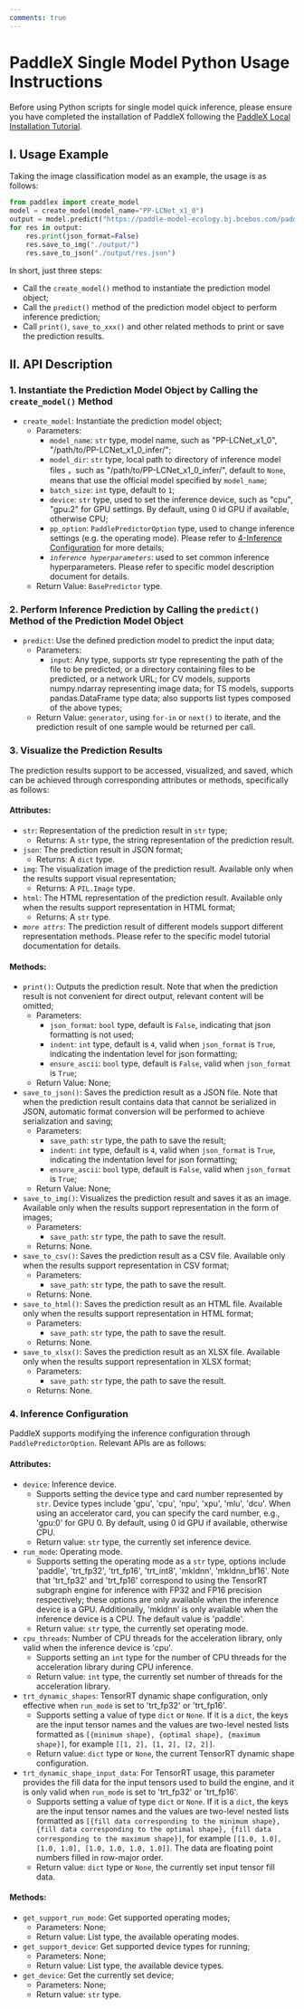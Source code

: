```yaml
---
comments: true
---
```


# PaddleX Single Model Python Usage Instructions

Before using Python scripts for single model quick inference, please ensure you have completed the installation of PaddleX following the [PaddleX Local Installation Tutorial](../../installation/installation.en.md).

## I. Usage Example

Taking the image classification model as an example, the usage is as follows:

```python
from paddlex import create_model
model = create_model(model_name="PP-LCNet_x1_0")
output = model.predict("https://paddle-model-ecology.bj.bcebos.com/paddlex/imgs/demo_image/general_image_classification_001.jpg", batch_size=1)
for res in output:
    res.print(json_format=False)
    res.save_to_img("./output/")
    res.save_to_json("./output/res.json")
```
In short, just three steps:

* Call the `create_model()` method to instantiate the prediction model object;
* Call the `predict()` method of the prediction model object to perform inference prediction;
* Call `print()`, `save_to_xxx()` and other related methods to print or save the prediction results.

## II. API Description

### 1. Instantiate the Prediction Model Object by Calling the `create_model()` Method

* `create_model`: Instantiate the prediction model object;
  * Parameters:
    * `model_name`: `str` type, model name, such as "PP-LCNet_x1_0", "/path/to/PP-LCNet_x1_0_infer/";
    * `model_dir`: `str` type, local path to directory of inference model files ，such as "/path/to/PP-LCNet_x1_0_infer/", default to `None`, means that use the official model specified by `model_name`;
    * `batch_size`: `int` type, default to `1`;
    * `device`: `str` type, used to set the inference device, such as "cpu", "gpu:2" for GPU settings. By default, using 0 id GPU if available, otherwise CPU;
    * `pp_option`: `PaddlePredictorOption` type, used to change inference settings (e.g. the operating mode). Please refer to [4-Inference Configuration](#4-inference-configuration) for more details;
    * _`inference hyperparameters`_: used to set common inference hyperparameters. Please refer to specific model description document for details.
  * Return Value: `BasePredictor` type.

### 2. Perform Inference Prediction by Calling the `predict()` Method of the Prediction Model Object

* `predict`: Use the defined prediction model to predict the input data;
  * Parameters:
    * `input`: Any type, supports str type representing the path of the file to be predicted, or a directory containing files to be predicted, or a network URL; for CV models, supports numpy.ndarray representing image data; for TS models, supports pandas.DataFrame type data; also supports list types composed of the above types;
  * Return Value: `generator`, using `for-in` or `next()` to iterate, and the prediction result of one sample would be returned per call.

### 3. Visualize the Prediction Results

The prediction results support to be accessed, visualized, and saved, which can be achieved through corresponding attributes or methods, specifically as follows:

#### Attributes:

* `str`: Representation of the prediction result in `str` type;
  * Returns: A `str` type, the string representation of the prediction result.
* `json`: The prediction result in JSON format;
  * Returns: A `dict` type.
* `img`: The visualization image of the prediction result. Available only when the results support visual representation;
  * Returns: A `PIL.Image` type.
* `html`: The HTML representation of the prediction result. Available only when the results support representation in HTML format;
  * Returns: A `str` type.
* _`more attrs`_: The prediction result of different models support different representation methods. Please refer to the specific model tutorial documentation for details.

#### Methods:

* `print()`: Outputs the prediction result. Note that when the prediction result is not convenient for direct output, relevant content will be omitted;
  * Parameters:
    * `json_format`: `bool` type, default is `False`, indicating that json formatting is not used;
    * `indent`: `int` type, default is `4`, valid when `json_format` is `True`, indicating the indentation level for json formatting;
    * `ensure_ascii`: `bool` type, default is `False`, valid when `json_format` is `True`;
  * Return Value: None;
* `save_to_json()`: Saves the prediction result as a JSON file. Note that when the prediction result contains data that cannot be serialized in JSON, automatic format conversion will be performed to achieve serialization and saving;
  * Parameters:
    * `save_path`: `str` type, the path to save the result;
    * `indent`: `int` type, default is `4`, valid when `json_format` is `True`, indicating the indentation level for json formatting;
    * `ensure_ascii`: `bool` type, default is `False`, valid when `json_format` is `True`;
  * Return Value: None;
* `save_to_img()`: Visualizes the prediction result and saves it as an image. Available only when the results support representation in the form of images;
  * Parameters:
    * `save_path`: `str` type, the path to save the result.
  * Returns: None.
* `save_to_csv()`: Saves the prediction result as a CSV file. Available only when the results support representation in CSV format;
  * Parameters:
    * `save_path`: `str` type, the path to save the result.
  * Returns: None.
* `save_to_html()`: Saves the prediction result as an HTML file. Available only when the results support representation in HTML format;
  * Parameters:
    * `save_path`: `str` type, the path to save the result.
  * Returns: None.
* `save_to_xlsx()`: Saves the prediction result as an XLSX file. Available only when the results support representation in XLSX format;
  * Parameters:
    * `save_path`: `str` type, the path to save the result.
  * Returns: None.

### 4. Inference Configuration

PaddleX supports modifying the inference configuration through `PaddlePredictorOption`. Relevant APIs are as follows:

#### Attributes:

* `device`: Inference device.
  * Supports setting the device type and card number represented by `str`. Device types include 'gpu', 'cpu', 'npu', 'xpu', 'mlu', 'dcu'. When using an accelerator card, you can specify the card number, e.g., 'gpu:0' for GPU 0. By default, using 0 id GPU if available, otherwise CPU.
  * Return value: `str` type, the currently set inference device.
* `run_mode`: Operating mode.
  * Supports setting the operating mode as a `str` type, options include 'paddle', 'trt_fp32', 'trt_fp16', 'trt_int8', 'mkldnn', 'mkldnn_bf16'. Note that 'trt_fp32' and 'trt_fp16' correspond to using the TensorRT subgraph engine for inference with FP32 and FP16 precision respectively; these options are only available when the inference device is a GPU. Additionally, 'mkldnn' is only available when the inference device is a CPU. The default value is 'paddle'.
  * Return value: `str` type, the currently set operating mode.
* `cpu_threads`: Number of CPU threads for the acceleration library, only valid when the inference device is 'cpu'.
  * Supports setting an `int` type for the number of CPU threads for the acceleration library during CPU inference.
  * Return value: `int` type, the currently set number of threads for the acceleration library.
* `trt_dynamic_shapes`: TensorRT dynamic shape configuration, only effective when `run_mode` is set to 'trt_fp32' or 'trt_fp16'.
  * Supports setting a value of type `dict` or `None`. If it is a `dict`, the keys are the input tensor names and the values are two-level nested lists formatted as `[{minimum shape}, {optimal shape}, {maximum shape}]`, for example `[[1, 2], [1, 2], [2, 2]]`.
  * Return value: `dict` type or `None`, the current TensorRT dynamic shape configuration.
* `trt_dynamic_shape_input_data`: For TensorRT usage, this parameter provides the fill data for the input tensors used to build the engine, and it is only valid when `run_mode` is set to 'trt_fp32' or 'trt_fp16'.
  * Supports setting a value of type `dict` or `None`. If it is a `dict`, the keys are the input tensor names and the values are two-level nested lists formatted as `[{fill data corresponding to the minimum shape}, {fill data corresponding to the optimal shape}, {fill data corresponding to the maximum shape}]`, for example `[[1.0, 1.0], [1.0, 1.0], [1.0, 1.0, 1.0, 1.0]]`. The data are floating point numbers filled in row-major order.
  * Return value: `dict` type or `None`, the currently set input tensor fill data.

#### Methods:

* `get_support_run_mode`: Get supported operating modes;
  * Parameters: None;
  * Return value: List type, the available operating modes.
* `get_support_device`: Get supported device types for running;
  * Parameters: None;
  * Return value: List type, the available device types.
* `get_device`: Get the currently set device;
  * Parameters: None;
  * Return value: `str` type.

